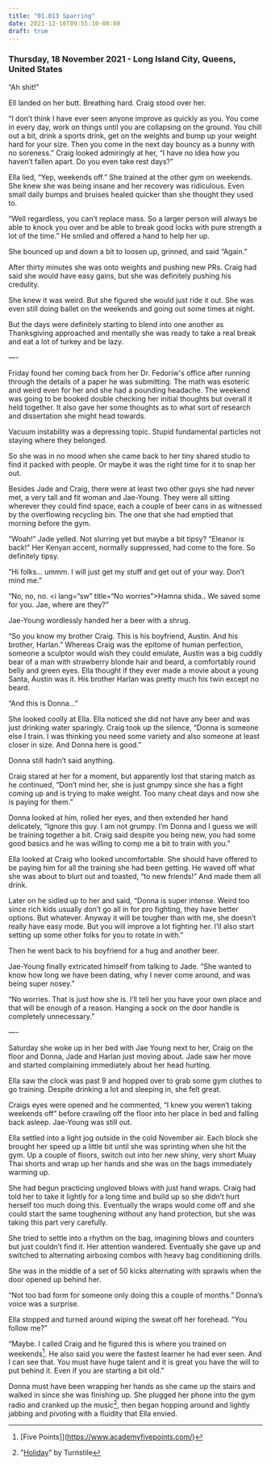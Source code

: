 ```yaml
---
title: "01.013 Sparring"
date: 2021-12-16T09:55:10-08:00
draft: true
---
```

### Thursday, 18 November 2021 - Long Island City, Queens, United States

“Ah shit!”

Ell landed on her butt. Breathing hard. Craig stood over her. 

“I don’t think I have ever seen anyone improve as quickly as you. You come in every day, work on things until you are collapsing on the ground. You chill out a bit, drink a sports drink, get on the weights and bump up your weight hard for your size. Then you come in the next day bouncy as a bunny with no soreness.” Craig looked admiringly at her, “I have no idea how you haven’t fallen apart. Do you even take rest days?”

Ella lied, “Yep, weekends off.”  She trained at the other gym on weekends. She knew she was being insane and her recovery was ridiculous. Even small daily bumps and bruises healed quicker than she thought they used to. 

“Well regardless, you can’t replace mass. So a larger person will always be able to knock you over and be able to break good locks with pure strength a lot of the time.” He smiled and offered a hand to help her up. 

She bounced up and down a bit to loosen up, grinned, and said “Again.”

After thirty minutes she was onto weights and pushing new PRs. Craig had said she would have easy gains, but she was definitely pushing his credulity.

She knew it was weird. But she figured she would just ride it out. She was even still doing ballet on the weekends and going out some times at night.

But the days were definitely starting to blend into one another as Thanksgiving approached and mentally she was ready to take a real break and eat a lot of turkey and be lazy. 

—-

Friday found her coming back from her Dr. Fedoriw's office after running through the details of a paper he was submitting. The math was esoteric and weird even for her and she had a pounding headache. The weekend was going to be booked double checking her initial thoughts but overall it held together. It also gave her some thoughts as to what sort of research and dissertation she might head towards. 

Vacuum instability was a depressing topic. Stupid fundamental particles not staying where they belonged. 

So she was in no mood when she came back to her tiny shared studio to find it packed with people. Or maybe it was the right time for it to snap her out. 

Besides Jade and Craig, there were at least two other guys she had never met, a very tall and fit woman and Jae-Young.  They were all sitting wherever they could find space, each a couple of beer cans in as witnessed by the overflowing recycling bin. The one that she had emptied that morning before the gym. 

“Woah!” Jade yelled. Not slurring yet but maybe a bit tipsy? “Eleanor is back!” Her Kenyan accent, normally suppressed, had come to the fore. So definitely tipsy. 

“Hi folks… ummm.  I will just get my stuff and get out of your way. Don’t mind me.”

“No, no, no. <i lang=“sw” title=“No worries”>Hamna shida.</i>. We saved some for you.  Jae, where are they?”

Jae-Young wordlessly handed her a beer with a shrug. 

“So you know my brother Craig. This is his boyfriend, Austin.  And his brother, Harlan.” Whereas Craig was the epitome of human perfection, someone a sculptor would wish they could emulate, Austin was a big cuddly bear of a man with strawberry blonde hair and beard, a comfortably round belly and green eyes. Ella thought if they ever made a movie about a young Santa, Austin was it. His brother Harlan was pretty much his twin except no beard. 

“And this is Donna…”

She looked coolly at Ella. Ella noticed she did not have any beer and was just drinking water sparingly. Craig took up the silence, “Donna is someone else I train. I was thinking you need some variety and also someone at least closer in size. And Donna here is good.”

Donna still hadn’t said anything.  

Craig stared at her for a moment, but apparently lost that staring match as he continued, “Don’t mind her, she is just grumpy since she has a fight coming up and is trying to make weight. Too many cheat days and now she is paying for them.”

Donna looked at him, rolled her eyes, and then extended her hand delicately, “Ignore this guy. I am not grumpy. I’m Donna and I guess we will be training together a bit. Craig said despite you being new, you had some good basics and he was willing to comp me a bit to train with you.”

Ella looked at Craig who looked uncomfortable. She should have offered to be paying him for all the training she had been getting. He waved off what she was about to blurt out and toasted, “to new friends!” And made them all drink. 

Later on he sidled up to her and said, “Donna is super intense. Weird too since rich kids usually don’t go all in for pro fighting, they have better options. But whatever. Anyway it will be tougher than with me, she doesn’t really have easy mode. But you will improve a lot fighting her. I’ll also start setting up some other folks for you to rotate in with.”

Then he went back to his boyfriend for a hug and another beer. 

Jae-Young finally extricated himself from talking to Jade. “She wanted to know how long we have been dating, why I never come around, and was being super nosey.”

“No worries. That is just how she is. I’ll tell her you have your own place and that will be enough of a reason.  Hanging a sock on the door handle is completely unnecessary.”

—-

Saturday she woke up in her bed with Jae Young next to her, Craig on the floor and Donna, Jade and Harlan just moving about. Jade saw her move and started complaining immediately about her head hurting. 

Ella saw the clock was past 9 and hopped over to grab some gym clothes to go training. Despite drinking a lot and sleeping in, she felt great. 

Craigs eyes were opened and he commented, “I knew you weren’t taking weekends off” before crawling off the floor into her place in bed and falling back asleep. Jae-Young was still out. 

Ella settled into a light jog outside in the cold November air. Each block she brought her speed up a little bit until she was sprinting when she hit the gym. Up a couple of floors, switch out into her new shiny, very short Muay Thai shorts and wrap up her hands and she was on the bags immediately warming up. 

She had begun practicing ungloved blows with just hand wraps. Craig had told her to take it lightly for a long time and build up so she didn’t hurt herself too much doing this. Eventually the wraps would come off and she could start the same toughening without any hand protection, but she was taking this part very carefully. 

She tried to settle into a rhythm on the bag, imagining blows and counters but just couldn’t find it. Her attention wandered. Eventually she gave up and switched to alternating airboxing combos with heavy bag conditioning drills. 

She was in the middle of a set of 50 kicks alternating with sprawls when the door opened up behind her. 

“Not too bad form for someone only doing this a couple of months.” Donna’s voice was a surprise. 

Ella stopped and turned around wiping the sweat off her forehead. “You follow me?”

“Maybe. I called Craig and he figured this is where you trained on weekends[^2]. He also said you were the fastest learner he had ever seen. And I can see that. You must have huge talent and it is great you have the will to put behind it. Even if you are starting a bit old.”

Donna must have been wrapping her hands as she came up the stairs and walked in since she was finishing up. She plugged her phone into the gym radio and cranked up the music[^1], then began hopping around and lightly jabbing and pivoting with a fluidity that Ella envied.

[^1]: ”[Holiday](https://youtu.be/sU1JXOB52ZI)” by Turnstile

[^2]: [Five Points]](https://www.academyfivepoints.com/)
